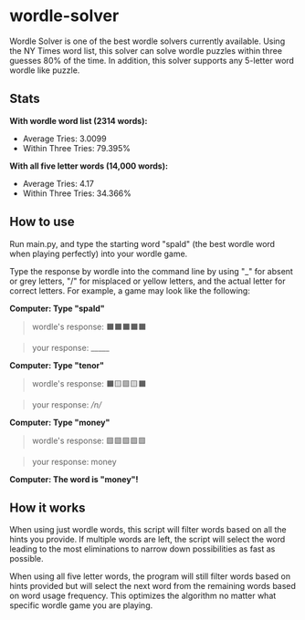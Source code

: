 # wordle-solver
Wordle Solver is one of the best wordle solvers currently available. Using the NY Times word list, this solver can solve wordle puzzles within three guesses 80% of the time. In addition, this solver supports any 5-letter word wordle like puzzle.

## Stats
**With wordle word list (2314 words):**
* Average Tries: 3.0099
* Within Three Tries: 79.395%

**With all five letter words (14,000 words):**
* Average Tries: 4.17
* Within Three Tries: 34.366%

## How to use
Run main.py, and type the starting word "spald" (the best wordle word when playing perfectly) into your wordle game.

Type the response by wordle into the command line by using "_" for absent or grey letters, "/" for misplaced or yellow letters, and the actual letter for correct letters. For example, a game may look like the following:

**Computer: Type "spald"**

> wordle's response: ⬛⬛⬛⬛⬛

> your response: _____

**Computer: Type "tenor"**

> wordle's response: ⬛🟨🟩🟨⬛

> your response: _/n/_

**Computer: Type "money"**

> wordle's response: 🟩🟩🟩🟩🟩

> your response: money

**Computer: The word is "money"!**

## How it works
When using just wordle words, this script will filter words based on all the hints you provide. If multiple words are left, the script will select the word leading to the most eliminations to narrow down possibilities as fast as possible.

When using all five letter words, the program will still filter words based on hints provided but will select the next word from the remaining words based on word usage frequency. This optimizes the algorithm no matter what specific wordle game you are playing.  


